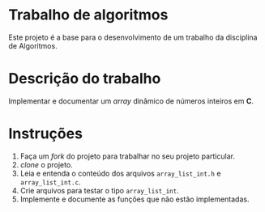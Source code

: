 # Trabalho de algoritmos

Este projeto é a base para o desenvolvimento de um trabalho da disciplina de Algoritmos.

# Descrição do trabalho

Implementar e documentar um _array_ dinâmico de números inteiros em **C**.

# Instruções

1. Faça um _fork_ do projeto para trabalhar no seu projeto particular.
2. _clone_ o projeto.
3. Leia e entenda o conteúdo dos arquivos `array_list_int.h` e `array_list_int.c`.
4. Crie arquivos para testar o tipo `array_list_int`.
5. Implemente e documente as funções que não estão implementadas.


